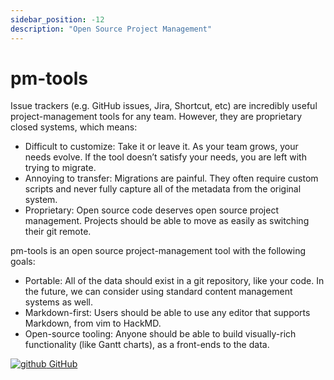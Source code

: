 ```yaml
---
sidebar_position: -12
description: "Open Source Project Management"
---
```


# pm-tools

Issue trackers (e.g. GitHub issues, Jira, Shortcut, etc) are incredibly useful project-management tools for any team. However, they are proprietary closed systems, which means:

- Difficult to customize: Take it or leave it. As your team grows, your needs evolve. If the tool doesn’t satisfy your needs, you are left with trying to migrate.
- Annoying to transfer: Migrations are painful. They often require custom scripts and never fully capture all of the metadata from the original system.
- Proprietary: Open source code deserves open source project management. Projects should be able to move as easily as switching their git remote.

pm-tools is an open source project-management tool with the following goals:

- Portable: All of the data should exist in a git repository, like your code. In the future, we can consider using standard content management systems as well.
- Markdown-first: Users should be able to use any editor that supports Markdown, from vim to HackMD.
- Open-source tooling: Anyone should be able to build visually-rich functionality (like Gantt charts), as a front-ends to the data.

[![github](/img/ico/github.ico) GitHub](https://github.com/ryscheng/pm-tools)